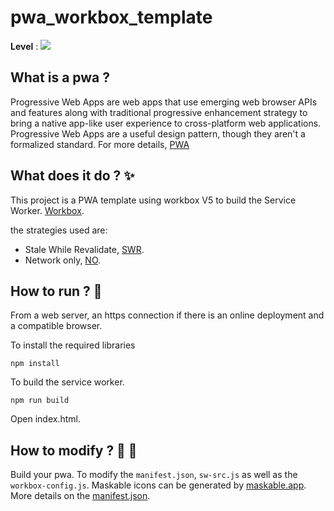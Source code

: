 # pwa_workbox_template

**Level** : ![](https://img.shields.io/badge/Level-Intermediate-yellow)

## What is a pwa ?

Progressive Web Apps are web apps that use emerging web browser APIs and features along with traditional progressive enhancement strategy to bring a native app-like user experience to cross-platform web applications. Progressive Web Apps are a useful design pattern, though they aren't a formalized standard. For more details, [PWA](https://developer.mozilla.org/en-US/docs/Web/Progressive_web_apps)

## What does it do ? ✨

This project is a PWA template using workbox V5 to build the Service Worker. [Workbox](https://developers.google.com/web/tools/workbox).

the strategies used are:
- Stale While Revalidate, [SWR](https://web.dev/offline-cookbook/#stale-while-revalidate).
- Network only, [NO](https://web.dev/offline-cookbook/#network-only).

## How to run ? 🚀

From a web server, an https connection if there is an online deployment and a compatible browser.

To install the required libraries

```
npm install
```

To build the service worker.

```
npm run build
```

Open index.html.

## How to modify ? 🔩 🔨

Build your pwa. To modify the `manifest.json`, `sw-src.js` as well as the `workbox-config.js`. Maskable icons can be generated by [maskable.app](https://maskable.app/editor). More details on the [manifest.json](https://web.dev/add-manifest/).
